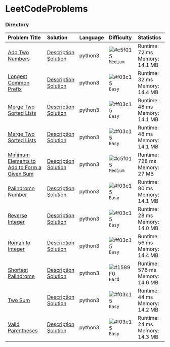 # LeetCodeProblems
### Directory
| Problem Title | Solution | Language | Difficulty | Statistics |
| :---          | :---     | :---     | :---       | :---       |
| [Add Two Numbers](https://leetcode.com/problems/add-two-numbers/) | [Description](Add-Two-Numbers/Description.md) <br> [Solution](Add-Two-Numbers/solution.py)| python3 | ![#c5f015](https://via.placeholder.com/15/FFE200/000000?text=+) `Medium` | Runtime: 72 ms <br> Memory: 14.1 MB |
| [Longest Common Prefix](https://leetcode.com/problems/longest-common-prefix/) | [Description](Longest-Common-Prefix/Description.md) <br> [Solution](Longest-Common-Prefix/solution.py)| python3 | ![#f03c15](https://via.placeholder.com/15/00FF16/000000?text=+) `Easy` | Runtime: 32 ms <br> Memory: 14.4 MB |
| [Merge Two Sorted Lists](https://leetcode.com/problems/merge-two-sorted-lists/) | [Description](Merge-Two-Sorted-Lists/Description.md) <br> [Solution](Merge-Two-Sorted-Lists/solution.py)| python3 | ![#f03c15](https://via.placeholder.com/15/00FF16/000000?text=+) `Easy` | Runtime: 48 ms <br> Memory: 14.1 MB |
| [Merge Two Sorted Lists](https://leetcode.com/problems/merge-two-sorted-lists/) | [Description](Merge-Two-Sorted-Lists/Description.md) <br> [Solution](Merge-Two-Sorted-Lists/solution.py)| python3 | ![#f03c15](https://via.placeholder.com/15/00FF16/000000?text=+) `Easy` | Runtime: 48 ms <br> Memory: 14.1 MB |
| [Minimum Elements to Add to Form a Given Sum](https://leetcode.com/problems/minimum-elements-to-add-to-form-a-given-sum/) | [Description](Minimum-Elements-to-Add-to-Form-a-Given-Sum/Description.md) <br> [Solution](Minimum-Elements-to-Add-to-Form-a-Given-Sum/solution.py)| python3 | ![#c5f015](https://via.placeholder.com/15/FFE200/000000?text=+) `Medium` | Runtime: 728 ms <br> Memory: 27 MB |
| [Palindrome Number](https://leetcode.com/problems/palindrome-number/) | [Description](Palindrome-Number/Description.md) <br> [Solution](Palindrome-Number/solution.py)| python3 | ![#f03c15](https://via.placeholder.com/15/00FF16/000000?text=+) `Easy` | Runtime: 80 ms <br> Memory: 14.1 MB |
| [Reverse Integer](https://leetcode.com/problems/reverse-integer/) | [Description](Reverse-Integer/Description.md) <br> [Solution](Reverse-Integer/solution.py)| python3 | ![#f03c15](https://via.placeholder.com/15/00FF16/000000?text=+) `Easy` | Runtime: 28 ms <br> Memory: 14.0 MB |
| [Roman to Integer](https://leetcode.com/problems/roman-to-integer/) | [Description](Roman-to-Integer/Description.md) <br> [Solution](Roman-to-Integer/solution.py)| python3 | ![#f03c15](https://via.placeholder.com/15/00FF16/000000?text=+) `Easy` | Runtime: 56 ms <br> Memory: 14.4 MB |
| [Shortest Palindrome](https://leetcode.com/problems/shortest-palindrome/) | [Description](Shortest-Palindrome/Description.md) <br> [Solution](Shortest-Palindrome/solution.py)| python3 | ![#1589F0](https://via.placeholder.com/15/FF0000/000000?text=+) `Hard` | Runtime: 576 ms <br> Memory: 14.6 MB |
| [Two Sum](https://leetcode.com/problems/two-sum/) | [Description](Two-Sum/Description.md) <br> [Solution](Two-Sum/solution.py)| python3 | ![#f03c15](https://via.placeholder.com/15/00FF16/000000?text=+) `Easy` | Runtime: 44 ms <br> Memory: 14.2 MB |
| [Valid Parentheses](https://leetcode.com/problems/valid-parentheses/) | [Description](Valid-Parentheses/Description.md) <br> [Solution](Valid-Parentheses/solution.py)| python3 | ![#f03c15](https://via.placeholder.com/15/00FF16/000000?text=+) `Easy` | Runtime: 24 ms <br> Memory: 14.3 MB |
